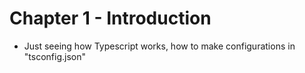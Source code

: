 # Chapter 1 - Introduction
- Just seeing how Typescript works, how to make configurations in "tsconfig.json"
